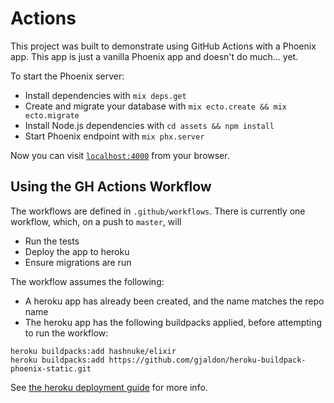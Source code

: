# Actions

This project was built to demonstrate using GitHub Actions with a Phoenix app. This app is just a vanilla Phoenix app and doesn't do much... yet.

To start the Phoenix server:

  * Install dependencies with `mix deps.get`
  * Create and migrate your database with `mix ecto.create && mix ecto.migrate`
  * Install Node.js dependencies with `cd assets && npm install`
  * Start Phoenix endpoint with `mix phx.server`

Now you can visit [`localhost:4000`](http://localhost:4000) from your browser.

## Using the GH Actions Workflow

The workflows are defined in `.github/workflows`. There is currently one workflow, which, on a push to `master`, will
* Run the tests
* Deploy the app to heroku
* Ensure migrations are run

The workflow assumes the following:
* A heroku app has already been created, and the name matches the repo name
* The heroku app has the following buildpacks applied, before attempting to run the workflow:

```
heroku buildpacks:add hashnuke/elixir
heroku buildpacks:add https://github.com/gjaldon/heroku-buildpack-phoenix-static.git
```

See [the heroku deployment guide](https://hexdocs.pm/phoenix/heroku.html) for more info.
